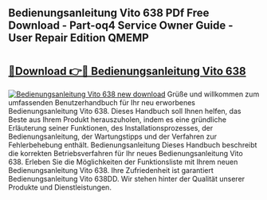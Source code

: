 ## Bedienungsanleitung Vito 638 PDf Free Download - Part-oq4 Service Owner Guide - User Repair Edition QMEMP

# <h2><a href="http://df61q07.blite.top/?on=Bedienungsanleitung+Vito+638">🔗Download 👉🔴 Bedienungsanleitung Vito 638</a></h2>

[![Bedienungsanleitung Vito 638 new download](https://i.imgur.com/lujVjoI.png)](http://df61q07.blite.top/?on=Bedienungsanleitung+Vito+638)
Grüße und willkommen zum umfassenden Benutzerhandbuch für Ihr neu erworbenes Bedienungsanleitung Vito 638. Dieses Handbuch soll Ihnen helfen, das Beste aus Ihrem Produkt herauszuholen, indem es eine gründliche Erläuterung seiner Funktionen, des Installationsprozesses, der Bedienungsanleitung, der Wartungstipps und der Verfahren zur Fehlerbehebung enthält. Bedienungsanleitung Dieses Handbuch beschreibt die korrekten Betriebsverfahren für Ihr neues Bedienungsanleitung Vito 638. Erleben Sie die Möglichkeiten der Funktionsliste mit Ihrem neuen Bedienungsanleitung Vito 638. Ihre Zufriedenheit ist garantiert Bedienungsanleitung Vito 638DD. Wir stehen hinter der Qualität unserer Produkte und Dienstleistungen.

